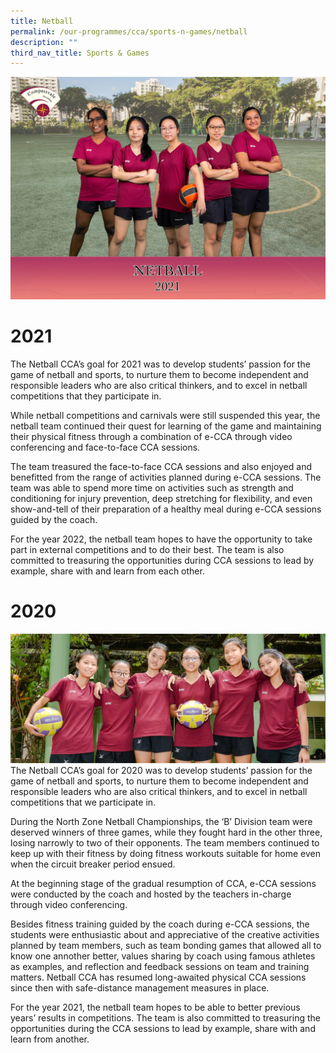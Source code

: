 ```yaml
---
title: Netball
permalink: /our-programmes/cca/sports-n-games/netball
description: ""
third_nav_title: Sports & Games
---
```

![](/images/001_CVSS%20Netball%202021.jpg)
# 2021
The Netball CCA’s goal for 2021 was to develop students’ passion for the game of netball and sports, to nurture them to become independent and responsible leaders who are also critical thinkers, and to excel in netball competitions that they participate in.  

While netball competitions and carnivals were still suspended this year, the netball team continued their quest for learning of the game and maintaining their physical fitness through a combination of e-CCA through video conferencing and face-to-face CCA sessions. 

The team treasured the face-to-face CCA sessions and also enjoyed and benefitted from the range of activities planned during e-CCA sessions. The team was able to spend more time on activities such as strength and conditioning for injury prevention, deep stretching for flexibility, and even show-and-tell of their preparation of a healthy meal during e-CCA sessions guided by the coach. 

For the year 2022, the netball team hopes to have the opportunity to take part in external competitions and to do their best. The team is also committed to treasuring the opportunities during CCA sessions to lead by example, share with and learn from each other.

# 2020
![](/images/netball2019.jpg)
The Netball CCA’s goal for 2020 was to develop students’ passion for the game of netball and sports, to nurture them to become independent and responsible leaders who are also critical thinkers, and to excel in netball competitions that we participate in. 

During the North Zone Netball Championships, the ‘B’ Division team were deserved winners of three games, while they fought hard in the other three, losing narrowly to two of their opponents. The team members continued to keep up with their fitness by doing fitness workouts suitable for home even when the circuit breaker period ensued. 

At the beginning stage of the gradual resumption of CCA, e-CCA sessions were conducted by the coach and hosted by the teachers in-charge through video conferencing. 

Besides fitness training guided by the coach during e-CCA sessions, the students were enthusiastic about and appreciative of the creative activities planned by team members, such as team bonding games that allowed all to know one annother better, values sharing by coach using famous athletes as examples, and reflection and feedback sessions on team and training matters. Netball CCA has resumed long-awaited physical CCA sessions since then with safe-distance management measures in place.

For the year 2021, the netball team hopes to be able to better previous years’ results in competitions. The team is also committed to treasuring the opportunities during the CCA sessions to lead by example, share with and learn from another.